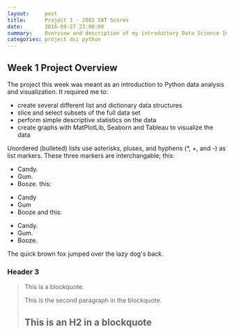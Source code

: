 ```yaml
---
layout:     post
title:      Project 1 - 2001 SAT Scores
date:       2016-09-27 23:00:00
summary:    Overview and description of my introductory Data Science Immersive project
categories: project dsi python
---
```


Week 1 Project Overview
---------------------
The project this week was meant as an introduction to Python data analysis and visualization. It required me to:
*   create several different list and dictionary data structures
*   slice and select subsets of the full data set
*   perform simple descriptive statistics on the data
*   create graphs with MatPlotLib, Seaborn and Tableau to visualize the data

Unordered (bulleted) lists use asterisks, pluses, and hyphens (*, +, and -) as list markers. These three markers are interchangable; this:

*   Candy.
*   Gum.
*   Booze.
this:

+ Candy
+ Gum
+ Booze
and this:

-   Candy.
-   Gum.
-   Booze.

The quick brown fox jumped over the lazy
dog's back.

### Header 3

> This is a blockquote.
>
> This is the second paragraph in the blockquote.
>
> ## This is an H2 in a blockquote
